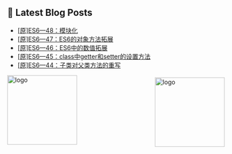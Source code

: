 ## 📕 Latest Blog Posts

<!-- BLOG-POST-LIST:START -->
- [[原]ES6—48：模块化](https://blog.csdn.net/sinat_41696687/article/details/114517025)
- [[原]ES6—47：ES6的对象方法拓展](https://blog.csdn.net/sinat_41696687/article/details/114484089)
- [[原]ES6—46：ES6中的数值拓展](https://blog.csdn.net/sinat_41696687/article/details/114483101)
- [[原]ES6—45：class中getter和setter的设置方法](https://blog.csdn.net/sinat_41696687/article/details/114482758)
- [[原]ES6—44：子类对父类方法的重写](https://blog.csdn.net/sinat_41696687/article/details/114482575)
<!-- BLOG-POST-LIST:END -->
<img src="https://github-readme-stats.vercel.app/api?username=qq1120637483&show_icons=true" alt="logo" height="160" align="right" style="margin: 5px; margin-bottom: 20px;" />

<img src="https://github-profile-trophy.vercel.app/?username=qq1120637483&theme=flat&column=7" alt="logo" height="160" align="center" style="margin: auto; margin-bottom: 20px;" />


<!--
**qq1120637483/qq1120637483** is a ✨ _special_ ✨ repository because its `README.md` (this file) appears on your GitHub profile.

Here are some ideas to get you started:

- 🔭 I’m currently working on ...
- 🌱 I’m currently learning ...
- 👯 I’m looking to collaborate on ...
- 🤔 I’m looking for help with ...
- 💬 Ask me about ...
- 📫 How to reach me: ...
- 😄 Pronouns: ...
- ⚡ Fun fact: ...
-->
